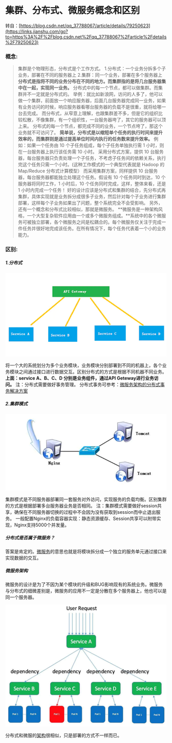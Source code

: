 # 集群、分布式、微服务概念和区别

转自：[https://blog.csdn.net/qq_37788067/article/details/79250623](https://links.jianshu.com/go?to=https%3A%2F%2Fblog.csdn.net%2Fqq_37788067%2Farticle%2Fdetails%2F79250623)

### **概念:**

>集群是个物理形态，分布式是个工作方式。
1.分布式：一个业务分拆多个子业务，部署在不同的服务器上
2.集群：同一个业务，部署在多个服务器上
**分布式是指将不同的业务分布在不同的地方。而集群指的是将几台服务器集中在一起，实现同一业务。**
分布式中的每一个节点，都可以做集群。而集群并不一定就是分布式的。
举例：就比如新浪网，访问的人多了，他可以做一个集群，前面放一个响应服务器，后面几台服务器完成同一业务，如果有业务访问的时候，响应服务器看哪台服务器的负载不是很重，就将给哪一台去完成。
而分布式，从窄意上理解，也跟集群差不多，但是它的组织比较松散，不像集群，有一个组织性，一台服务器垮了，其它的服务器可以顶上来。
分布式的每一个节点，都完成不同的业务，一个节点垮了，那这个业务就不可访问了。
**简单说，分布式是以缩短单个任务的执行时间来提升效率的，而集群则是通过提高单位时间内执行的任务数来提升效率。**
例如：如果一个任务由 10 个子任务组成，每个子任务单独执行需 1 小时，则在一台服务器上执行该任务需 10 小时。
采用分布式方案，提供 10 台服务器，每台服务器只负责处理一个子任务，不考虑子任务间的依赖关系，执行完这个任务只需一个小时。(这种工作模式的一个典型代表就是 Hadoop 的 Map/Reduce 分布式计算模型）
而采用集群方案，同样提供 10 台服务器，每台服务器都能独立处理这个任务。假设有 10 个任务同时到达，10 个服务器将同时工作，1 小时后，10 个任务同时完成，这样，整体来看，还是 1 小时内完成一个任务！
好的设计应该是分布式和集群的结合，先分布式再集群，具体实现就是业务拆分成很多子业务，然后针对每个子业务进行集群部署，这样每个子业务如果出了问题，整个系统完全不会受影响。
另外，还有一个概念和分布式比较相似，那就是微服务。
**微服务是一种架构风格，一个大型复杂软件应用由一个或多个微服务组成。**系统中的各个微服务可被独立部署，各个微服务之间是松耦合的。每个微服务仅关注于完成一件任务并很好地完成该任务。在所有情况下，每个任务代表着一个小的业务能力。

### 区别:

##### 1.分布式



![img](img/webp-16391890715825.webp)

将一个大的系统划分为多个业务模块，业务模块分别部署到不同的机器上，各个业务模块之间通过接口进行数据交互。区别分布式的方式是根据不同机器不同业务。
**上面：service A、B、C、D 分别是业务组件，通过API Geteway进行业务访问。**
注：分布式需要做好事务管理。
分布式事务可参考：[微服务架构的分布式事务解决方案](https://links.jianshu.com/go?to=https%3A%2F%2Fmy.oschina.net%2F838398%2Fblog%2F761261)



##### 2.集群模式

![img](img/webp-16391890685483.webp)

集群模式是不同服务器部署同一套服务对外访问，实现服务的负载均衡。区别集群的方式是根据部署多台服务器业务是否相同。
注：集群模式需要做好session共享，确保在不同服务器切换的过程中不会因为没有获取到session而中止退出服务。
一般配置Nginx的负载容器实现：静态资源缓存、Session共享可以附带实现，Nginx支持5000个并发量。

##### 分布式是否属于微服务？

答案是肯定的。[微服务](https://links.jianshu.com/go?to=http%3A%2F%2Flib.csdn.net%2Fbase%2Fmicroservice)的意思也就是将模块拆分成一个独立的服务单元通过接口来实现数据的交互。

##### 微服务架构

微服务的设计是为了不因为某个模块的升级和BUG影响现有的系统业务。微服务与分布式的细微差别是，微服务的应用不一定是分散在多个服务器上，他也可以是同一个服务器。

![img](img/webp.webp)

分布式和微服的[架构](https://links.jianshu.com/go?to=http%3A%2F%2Flib.csdn.net%2Fbase%2Farchitecture)很相似，只是部署的方式不一样而已。